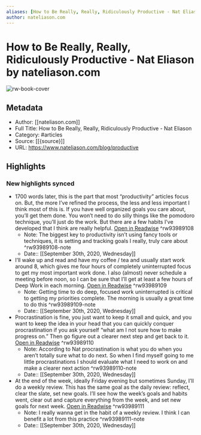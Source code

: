 ```yaml
---
aliases: [How to Be Really, Really, Ridiculously Productive - Nat Eliason, How to Be Really, Really, Ridiculously Productive - Nat Eliason]
author: nateliason.com
---
```

# How to Be Really, Really, Ridiculously Productive - Nat Eliason by nateliason.com

![rw-book-cover](https://readwise-assets.s3.amazonaws.com/static/images/article0.00998d930354.png)

## Metadata
- Author: [[nateliason.com]]
- Full Title: How to Be Really, Really, Ridiculously Productive - Nat Eliason
- Category: #articles
- Source: [[{source}]]
- URL: https://www.nateliason.com/blog/productive

## Highlights
### New highlights synced
- 1700 words later, this is the part that most “productivity” articles focus on. But, the more I’ve refined the process, the less and less important I think most of this is. If you have well organized goals you care about, you’ll get them done. You won’t need to do silly things like the pomodoro technique, you’ll just do the work. But there are a few habits I’ve developed that I think are really helpful. [Open in Readwise](https://readwise.io/open/93989108) ^rw93989108
    - Note: The biggest key to productivity isn’t using fancy tools or techniques, it is setting and tracking goals I really, truly care about ^rw93989108-note
    - Date:: [[September 30th, 2020, Wednesday]]
- I’ll wake up and read and have my coffee / tea and usually start work around 8, which gives me four hours of completely uninterrupted focus to get my most important work done. I also (almost) never schedule a meeting before noon, so I can be sure that I’ll get at least a few hours of Deep Work in each morning. [Open in Readwise](https://readwise.io/open/93989109) ^rw93989109
    - Note: Getting time to do deep, focused work uninterrupted is critical to getting my priorities complete. The morning is usually a great time to do this ^rw93989109-note
    - Date:: [[September 30th, 2020, Wednesday]]
- Procrastination is fine, you just want to keep it small and quick, and you want to keep the idea in your head that you can quickly conquer procrastination if you ask yourself “what am I not sure how to make progress on.” Then go figure out a clearer next step and get back to it. [Open in Readwise](https://readwise.io/open/93989110) ^rw93989110
    - Note: According to Nat procrastination is what you do when you aren’t totally sure what to do next. So when I find myself going to me little procrastinations I should evaluate what I need to work on and make a clearer next action ^rw93989110-note
    - Date:: [[September 30th, 2020, Wednesday]]
- At the end of the week, ideally Friday evening but sometimes Sunday, I’ll do a weekly review. This has the same goal as the daily review: reflect, clear the slate, set new goals. I’ll see how the week’s goals and habits went, clear out and capture everything from the week, and set new goals for next week. [Open in Readwise](https://readwise.io/open/93989111) ^rw93989111
    - Note: I really wanna get in the habit of a weekly review. I think I can benefit a lot from this practice ^rw93989111-note
    - Date:: [[September 30th, 2020, Wednesday]]
